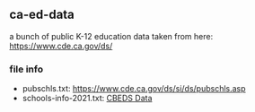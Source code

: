 ## ca-ed-data
a bunch of public K-12 education data taken from here: https://www.cde.ca.gov/ds/

### file info

* pubschls.txt: https://www.cde.ca.gov/ds/si/ds/pubschls.asp
* schools-info-2021.txt: [CBEDS Data](https://www.cde.ca.gov/ds/ad/filescbedsorab.asp)


